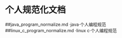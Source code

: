 # 个人规范化文档
##java_program_normalize.md
    ·java·个人编程规范
##linux_c_program_normalize.md
    ·linux c·个人编程规范